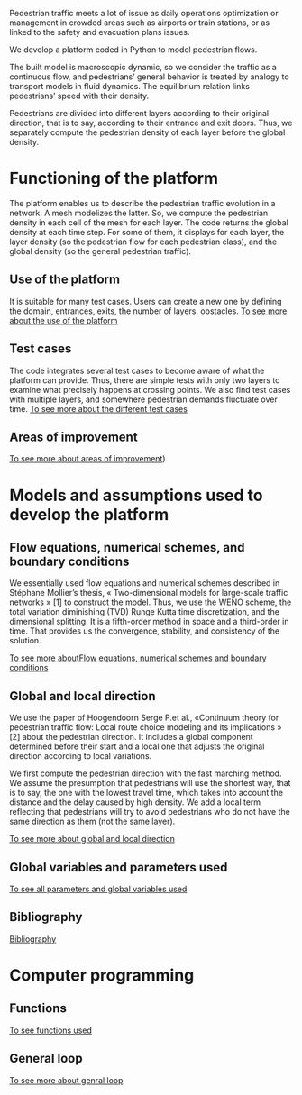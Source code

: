 Pedestrian traffic meets a lot of issue as daily operations optimization or management in crowded areas such as airports or train stations, or as linked to the safety and evacuation plans issues. 

We develop a platform coded in Python to model pedestrian flows. 

The built model is macroscopic dynamic, so we consider the traffic as a continuous flow, and pedestrians’ general behavior is treated by analogy to transport models in fluid dynamics. The equilibrium relation links pedestrians’ speed with their density. 

Pedestrians are divided into different layers according to their original direction, that is to say, according to their entrance and exit doors. Thus, we separately compute the pedestrian density of each layer before the global density.

# Functioning of the platform
The platform enables us to describe the pedestrian traffic evolution in a network. A mesh modelizes the latter. So, we compute the pedestrian density in each cell of the mesh for each layer. The code returns the global density at each time step. For some of them, it displays for each layer, the layer density (so the pedestrian flow for each pedestrian class), and the global density (so the general pedestrian traffic).

## Use of the platform
It is suitable for many test cases. Users can create a new one by defining the domain, entrances, exits, the number of layers, obstacles. 
<a href=" https://github.com/Ifsttar/PedSim/blob/master/docs/Use%20of%20the%20platform.rst "> To see more about the use of the platform <a/>
  
## Test cases
The code integrates several test cases to become aware of what the platform can provide. Thus, there are simple tests with only two layers to examine what precisely happens at crossing points. We also find test cases with multiple layers, and somewhere pedestrian demands fluctuate over time.
<a href=" https://github.com/Ifsttar/PedSim/blob/master/docs/Test%20cases.rst "> To see more about the different test cases <a/>

## Areas of improvement
<a href=" https://github.com/Ifsttar/PedSim/blob/master/docs/Areas%20of%20improvement.rst "> To see more about areas of improvement<a/>)

# Models and assumptions used to develop the platform
## Flow equations, numerical schemes, and boundary conditions

We essentially used flow equations and numerical schemes described in Stéphane Mollier’s thesis, « Two-dimensional models for large-scale traffic networks » [1] to construct the model. Thus, we use the WENO scheme, the total variation diminishing (TVD) Runge Kutta time discretization, and the dimensional splitting. It is a fifth-order method in space and a third-order in time. That provides us the convergence, stability, and consistency of the solution. 

<a href=" https://github.com/Ifsttar/PedSim/blob/master/docs/Flow%20equations%20and%20numerical%20scheme.rst "> To see more aboutFlow equations, numerical schemes and boundary conditions<a/>

## Global and local direction 
We use the paper of Hoogendoorn Serge P.et al., «Continuum theory for pedestrian traffic flow: Local route choice modeling and its implications » [2] about the pedestrian direction. It includes a global component determined before their start and a local one that adjusts the original direction according to local variations. 

We first compute the pedestrian direction with the fast marching method. We assume the presumption that pedestrians will use the shortest way, that is to say, the one with the lowest travel time, which takes into account the distance and the delay caused by high density. We add a local term reflecting that pedestrians will try to avoid pedestrians who do not have the same direction as them (not the same layer).

<a href=" https://github.com/Ifsttar/PedSim/blob/master/docs/Global%20and%20local%20direction.rst "> To see more about global and local direction<a/>


## Global variables and parameters used
<a href=" https://github.com/Ifsttar/PedSim/blob/master/docs/Global%20variables%20and%20parameters%20used.rst "> To see all parameters and global variables used<a/>
  
## Bibliography 
<a href=" https://github.com/Ifsttar/PedSim/blob/master/docs/Bibliography.rst "> Bibliography<a/>


# Computer programming

## Functions
<a href=" https://github.com/Ifsttar/PedSim/blob/master/docs/Functions.rst "> To see functions used <a/>
  
## General loop
<a href=" https://github.com/Ifsttar/PedSim/blob/master/docs/General%20loop.rst "> To see more about genral loop <a/>
  

